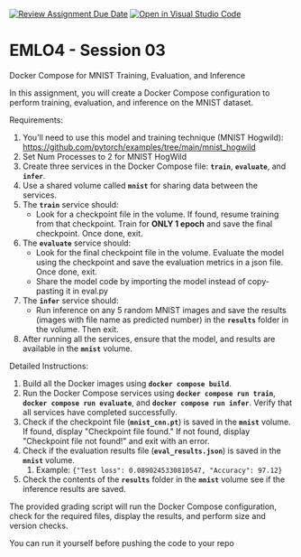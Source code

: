 [![Review Assignment Due Date](https://classroom.github.com/assets/deadline-readme-button-22041afd0340ce965d47ae6ef1cefeee28c7c493a6346c4f15d667ab976d596c.svg)](https://classroom.github.com/a/H1dh0F7f)
[![Open in Visual Studio Code](https://classroom.github.com/assets/open-in-vscode-2e0aaae1b6195c2367325f4f02e2d04e9abb55f0b24a779b69b11b9e10269abc.svg)](https://classroom.github.com/online_ide?assignment_repo_id=16067611&assignment_repo_type=AssignmentRepo)
# EMLO4 - Session 03

Docker Compose for MNIST Training, Evaluation, and Inference

In this assignment, you will create a Docker Compose configuration to perform training, evaluation, and inference on the MNIST dataset.

Requirements:

1. You’ll need to use this model and training technique (MNIST Hogwild): https://github.com/pytorch/examples/tree/main/mnist_hogwild
2. Set Num Processes to 2 for MNIST HogWild
3. Create three services in the Docker Compose file: **`train`**, **`evaluate`**, and **`infer`**.
4. Use a shared volume called **`mnist`** for sharing data between the services.
5. The **`train`** service should:
    - Look for a checkpoint file in the volume. If found, resume training from that checkpoint. Train for **ONLY 1 epoch** and save the final checkpoint. Once done, exit.
6. The **`evaluate`** service should:
    - Look for the final checkpoint file in the volume. Evaluate the model using the checkpoint and save the evaluation metrics in a json file. Once done, exit.
    - Share the model code by importing the model instead of copy-pasting it in eval.py
7. The **`infer`** service should:
    - Run inference on any 5 random MNIST images and save the results (images with file name as predicted number) in the **`results`** folder in the volume. Then exit.
8. After running all the services, ensure that the model, and results are available in the **`mnist`** volume.

Detailed Instructions:

1. Build all the Docker images using **`docker compose build`**.
2. Run the Docker Compose services using **`docker compose run train`**, **`docker compose run evaluate`**, and **`docker compose run infer`**. Verify that all services have completed successfully.
3. Check if the checkpoint file (**`mnist_cnn.pt`**) is saved in the **`mnist`** volume. If found, display "Checkpoint file found." If not found, display "Checkpoint file not found!" and exit with an error.
4. Check if the evaluation results file (**`eval_results.json`**) is saved in the **`mnist`** volume.
    1. Example: `{"Test loss": 0.0890245330810547, "Accuracy": 97.12}`
5. Check the contents of the **`results`** folder in the **`mnist`** volume see if the inference results are saved.

The provided grading script will run the Docker Compose configuration, check for the required files, display the results, and perform size and version checks.

You can run it yourself before pushing the code to your repo
